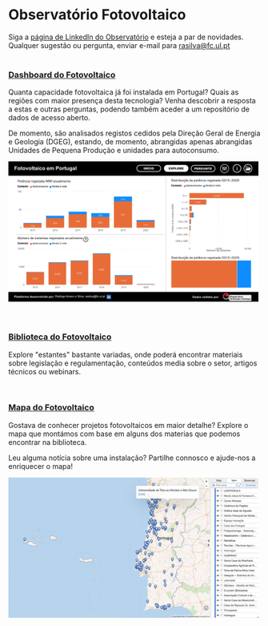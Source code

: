 
<!-- # Energy Commons -->
<!--  **Tools and Information Database for the science, engineering, economics and politics of the Energy Transition** -->

<!--Repository and open database for tutorials, computational tools, software implementions, technical documents, research papers, books and articles on the various aspects of the ongoing energy transition.-->

<!--Repositorio e base de dados aberta para tutoriais, ferramentas computacionais, economia e poltica da Transição Energética-->

<head>
<meta name="title" property="og:title" content="[Content title here]">
<meta name="description" property="og:description" content="[Content description here2]">
<meta name="image" property="og:image" content="https://ibb.co/HT5BpmR">
</head>

# Observatório Fotovoltaico

Siga a <a href="http://www.linkedin.com/company/observatorio-fotovoltaico" target="_blank"> página de LinkedIn do Observatório</a> e esteja a par de novidades.
<br>
Qualquer sugestão ou pergunta, enviar e-mail para rasilva@fc.ul.pt
<br><br>

### <a href="https://app.powerbi.com/view?r=eyJrIjoiM2FiMmM4MWItMDYyZS00OWIzLTk4MmUtZGQ1ZjM3OGI2YzA5IiwidCI6IjBiZmE4NTAwLWIxZjItNDU2Ni1iYWYxLTZmNTkzNzA4OTNlNyIsImMiOjh9" target="_blank">Dashboard do Fotovoltaico</a>
Quanta capacidade fotovoltaica já foi instalada em Portugal? Quais as regiões com maior presença desta tecnologia? Venha descobrir a resposta a estas e outras perguntas, podendo também aceder a um repositório de dados de acesso aberto.

De momento, são analisados registos cedidos pela Direção Geral de Energia e Geologia (DGEG), estando, de momento, abrangidas apenas abrangidas Unidades de Pequena Produção e unidades para autoconsumo.<br> 

<a href="https://app.powerbi.com/view?r=eyJrIjoiM2FiMmM4MWItMDYyZS00OWIzLTk4MmUtZGQ1ZjM3OGI2YzA5IiwidCI6IjBiZmE4NTAwLWIxZjItNDU2Ni1iYWYxLTZmNTkzNzA4OTNlNyIsImMiOjh9" target="_blank">
<img src="pics/dashboard_print_hq.jpg" alt="imagem_dashboard" width="500" height="280"></a>
<br><br><br>

### <a href="http://energy-commons.com/biblioteca-fotovoltaico.html" target="_blank">Biblioteca do Fotovoltaico</a>
Explore "estantes" bastante variadas, onde poderá encontrar materiais sobre legislação e regulamentação, conteúdos media sobre o setor, artigos técnicos ou webinars.

<br>

### <a href="http://energy-commons.com/mapa-fotovoltaico.html" target="_blank">Mapa do Fotovoltaico</a>
Gostava de conhecer projetos fotovoltaicos em maior detalhe? Explore o mapa que montámos com base em alguns dos materias que podemos encontrar na biblioteca.

Leu alguma notícia sobre uma instalação? Partilhe connosco e ajude-nos a enriquecer o mapa!

<a href="http://energy-commons.com/mapa-fotovoltaico.html" target="_blank">
<img src="pics/dashboard_maphub_hq.jpg" alt="imagem_maphub" width="500" height="280"></a>
